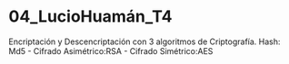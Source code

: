 # 04_LucioHuamán_T4
Encriptación y Descencriptación con 3 algoritmos de Criptografía. Hash: Md5 - Cifrado Asimétrico:RSA - Cifrado Simétrico:AES
